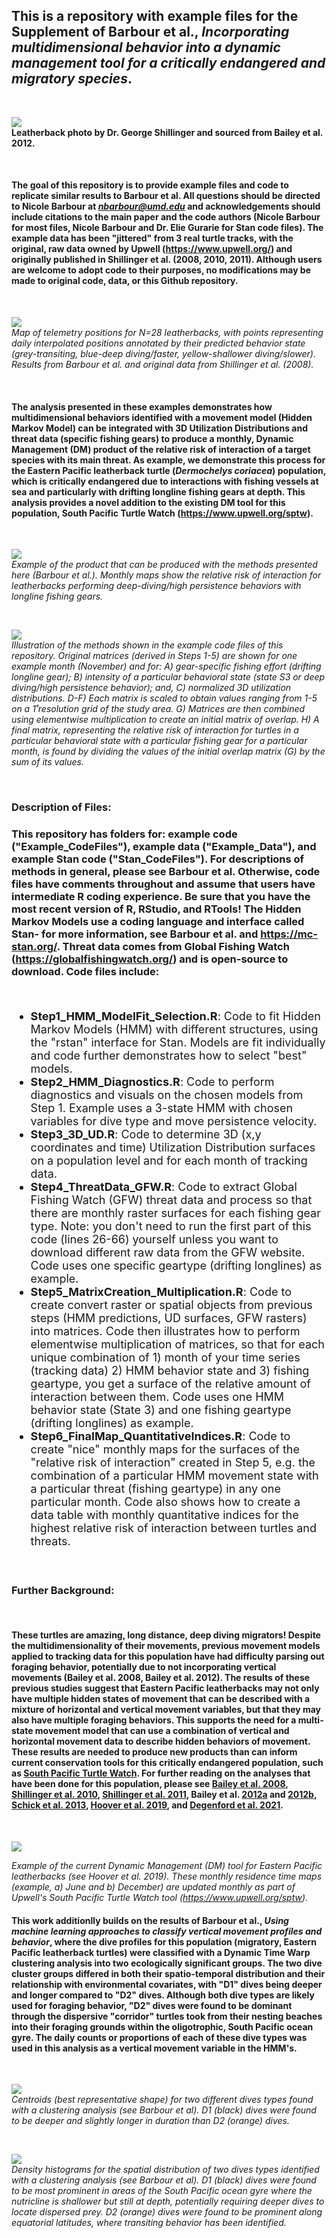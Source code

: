 ## This is a repository with example files for the Supplement of Barbour et al., *Incorporating multidimensional behavior into a dynamic management tool for a critically endangered and migratory species*.
<br>

![](Markdown_Images/Bailey2012b_leatherback_GL.PNG)
<br>
**Leatherback photo by Dr. George Shillinger and sourced from Bailey et al. 2012.**

<br>

#### The goal of this repository is to provide example files and code to replicate similar results to Barbour et al. All questions should be directed to Nicole Barbour at *nbarbour@umd.edu* and acknowledgements should include citations to the main paper and the code authors (Nicole Barbour for most files, Nicole Barbour and Dr. Elie Gurarie for Stan code files). The example data has been "jittered" from 3 real turtle tracks, with the original, raw data owned by Upwell (https://www.upwell.org/) and originally published in Shillinger et al. (2008, 2010, 2011). Although users are welcome to adopt code to their purposes, no modifications may be made to original code, data, or this Github repository.
<br> 

![](Markdown_Images/BehaviorStates_Map.png)
<br>
*Map of telemetry positions for N=28 leatherbacks, with points representing daily interpolated positions annotated by their predicted behavior state (grey-transiting, blue-deep diving/faster, yellow-shallower diving/slower). Results from Barbour et al. and original data from Shillinger et al. (2008).*

<br>

#### The analysis presented in these examples demonstrates how multidimensional behaviors identified with a movement model (Hidden Markov Model) can be integrated with 3D Utilization Distributions and threat data (specific fishing gears) to produce a monthly, Dynamic Management (DM) product of the relative risk of interaction of a target species with its main threat. As example, we demonstrate this process for the Eastern Pacific leatherback turtle (*Dermochelys coriacea*) population, which is critically endangered due to interactions with fishing vessels at sea and particularly with drifting longline fishing gears at depth. This analysis provides a novel addition to the existing DM tool for this population, South Pacific Turtle Watch (https://www.upwell.org/sptw).
<br>

![](Markdown_Images/RelativeRisk_Maps.png)
<br>
*Example of the product that can be produced with the methods presented here (Barbour et al.). Monthly maps show the relative risk of interaction for leatherbacks performing deep-diving/high persistence behaviors with longline fishing gears.*

<br>

![](Markdown_Images/Methods.png)
<br>
*Illustration of the methods shown in the example code files of this repository. Original matrices (derived in Steps 1-5) are shown for one example month (November) and for: A) gear-specific fishing effort (drifting longline gear); B) intensity of a particular behavioral state (state S3 or deep diving/high persistence behavior); and, C) normalized 3D utilization distributions. D-F) Each matrix is scaled to obtain values ranging from 1-5 on a 1̊ resolution grid of the study area. G) Matrices are then combined using elementwise multiplication to create an initial matrix of overlap. H) A final matrix, representing the relative risk of interaction for turtles in a particular behavioral state with a particular fishing gear for a particular month, is found by dividing the values of the initial overlap matrix (G) by the sum of its values.*

<br>

### Description of Files:

### This repository has folders for: example code ("Example_CodeFiles"), example data ("Example_Data"), and example Stan code ("Stan_CodeFiles"). For descriptions of methods in general, please see Barbour et al. Otherwise, code files have comments throughout and assume that users have intermediate R coding experience. Be sure that you have the most recent version of R, RStudio, and RTools! The Hidden Markov Models use a coding language and interface called Stan- for more information, see Barbour et al. and https://mc-stan.org/. Threat data comes from Global Fishing Watch (https://globalfishingwatch.org/) and is open-source to download. Code files include:

<br>

 <font size="4"> 
 
  * **Step1_HMM_ModelFit_Selection.R**: Code to fit Hidden Markov Models (HMM) with different structures, using the "rstan" interface for Stan. Models are fit individually and code further demonstrates how to select "best" models. 
  * **Step2_HMM_Diagnostics.R**: Code to perform diagnostics and visuals on the chosen models from Step 1. Example uses a 3-state HMM with chosen variables for dive type and move persistence velocity.
  * **Step3_3D_UD.R**: Code to determine 3D (x,y coordinates and time) Utilization Distribution surfaces on a population level and for each month of tracking data. 
  * **Step4_ThreatData_GFW.R**: Code to extract Global Fishing Watch (GFW) threat data and process so that there are monthly raster surfaces for each fishing gear type. Note: you don't need to run the first part of this code (lines 26-66)  yourself unless you want to download different raw data from the GFW website. Code uses one specific geartype (drifting longlines) as example.
  * **Step5_MatrixCreation_Multiplication.R**: Code to create convert raster or spatial objects from previous steps (HMM predictions, UD surfaces, GFW rasters) into matrices. Code then illustrates how to perform elementwise multiplication of matrices, so that for each unique combination of 1) month of your time series (tracking data) 2) HMM behavior state and 3) fishing geartype, you get a surface of the relative amount of interaction between them. Code uses one HMM behavior state (State 3) and one fishing geartype (drifting longlines) as example.
  * **Step6_FinalMap_QuantitativeIndices.R**: Code to create "nice" monthly maps for the surfaces of the "relative risk of interaction" created in Step 5, e.g. the combination of a particular HMM movement state with a particular threat (fishing geartype) in any one particular month. Code also shows how to create a data table with monthly quantitative indices for the highest relative risk of interaction between turtles and threats.
  
  </font>

<br>

### Further Background:

<br>

#### These turtles are amazing, long distance, deep diving migrators! Despite the multidimensionality of their movements, previous movement models applied to tracking data for this population have had difficulty parsing out foraging behavior, potentially due to not incorporating vertical movements (Bailey et al. 2008, Bailey et al. 2012). The results of these previous studies suggest that Eastern Pacific leatherbacks may not only have multiple hidden states of movement that can be described with a mixture of horizontal and vertical movement variables, but that they may also have multiple foraging behaviors. This supports the need for a multi-state movement model that can use a combination of vertical and horizontal movement data to describe hidden behaviors of movement. These results are needed to produce new products than can inform current conservation tools for this critically endangered population, such as [South Pacific Turtle Watch](https://www.upwell.org/sptw). For further reading on the analyses that have been done for this population, please see [Bailey et al. 2008](https://www.researchgate.net/publication/222537046_Identifying_and_comparing_phases_of_movement_by_leatherback_turtles_using_state-space_models), [Shillinger et al. 2010](https://www.int-res.com/abstracts/esr/v10/p215-232/), [Shillinger et al. 2011](https://www.int-res.com/abstracts/meps/v422/p275-289/),  Bailey et al. [2012a](https://journals.plos.org/plosone/article?id=10.1371/journal.pone.0036401) and [2012b](https://esajournals.onlinelibrary.wiley.com/doi/full/10.1890/11-0633), [Schick et al. 2013](https://link.springer.com/article/10.1186/2051-3933-1-11), [Hoover et al. 2019](https://esajournals.onlinelibrary.wiley.com/doi/full/10.1002/ecs2.2644), and [Degenford et al. 2021](https://conbio.onlinelibrary.wiley.com/doi/full/10.1111/csp2.349).
<br>

![](Markdown_Images/Hoover_etal_2019.PNG)
<br>

*Example of the current Dynamic Management (DM) tool for Eastern Pacific leatherbacks (see Hoover et al. 2019). These monthly residence time maps (example, a) June and b) December) are updated monthly as part of Upwell's South Pacific Turtle Watch tool (https://www.upwell.org/sptw).*
<br>

#### This work additionlly builds on the results of Barbour et al., *Using machine learning approaches to classify vertical movement profiles and behavior*, where the dive profiles for this population (migratory, Eastern Pacific leatherback turtles) were classified with a Dynamic Time Warp clustering analysis into two ecologically significant groups. The two dive cluster groups differed in both their spatio-temporal distribution and their relationship with environmental covariates, with "D1" dives being deeper and longer compared to "D2" dives. Although both dive types are likely used for foraging behavior, "D2" dives were found to be dominant through the dispersive "corridor" turtles took from their nesting beaches into their foraging grounds within the oligotrophic, South Pacific ocean gyre. The daily counts or proportions of each of these dive types was used in this analysis as a vertical movement variable in the HMM's.
<br>

![](Markdown_Images/Centroid_DiveTypes.PNG)
<br>
*Centroids (best representative shape) for two different dives types found with a clustering analysis (see Barbour et al). D1 (black) dives were found to be deeper and slightly longer in duration than D2 (orange) dives.*

<br>

![](Markdown_Images/Distribution_DiveTypes.PNG)
<br>
*Density histograms for the spatial distribution of two dives types identified with a clustering analysis (see Barbour et al). D1 (black) dives were found to be most prominent in areas of the South Pacific ocean gyre where the nutricline is shallower but still at depth, potentially requiring deeper dives to locate dispersed prey. D2 (orange) dives were found to be prominent along equatorial latitudes, where transiting behavior has been identified.*

<br>





